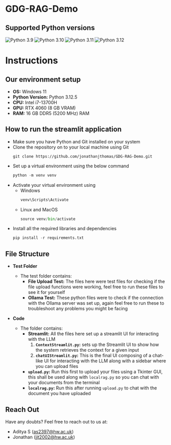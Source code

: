 # GDG-RAG-Demo

## Supported Python versions

![Python 3.9](https://github.com/jonathanjthomas/GDG-RAG-Demo/actions/workflows/python-3.9.yml/badge.svg)
![Python 3.10](https://github.com/jonathanjthomas/GDG-RAG-Demo/actions/workflows/python-3.10.yml/badge.svg)
![Python 3.11](https://github.com/jonathanjthomas/GDG-RAG-Demo/actions/workflows/python-3.11.yml/badge.svg)
![Python 3.12](https://github.com/jonathanjthomas/GDG-RAG-Demo/actions/workflows/python-3.12.yml/badge.svg)

# Instructions

## Our environment setup

- **OS:** Windows 11
- **Python Version:** Python 3.12.5
- **CPU:** Intel i7-13700H
- **GPU:** RTX 4060 (8 GB VRAM)
- **RAM:** 16 GB DDR5 (5200 MHz) RAM

## How to run the streamlit application

- Make sure you have Python and Git installed on your system
- Clone the repository on to your local machine using Git
  ```shell
  git clone https://github.com/jonathanjthomas/GDG-RAG-Demo.git
  ```
- Set up a virtual environment using the below command
  ```python
  python -m venv venv
  ```
- Activate your virtual environment using
  - Windows
    ```python
    venv\Scripts\Activate
    ```
  - Linux and MacOS
    ```python
    source venv/bin/activate
    ```
- Install all the required libraries and dependencies
  ```python
  pip install -r requirements.txt
  ```

## File Structure

- **Test Folder**

  - The test folder contains:
    - **File Upload Test:** The files here were test files for checking if the file upload functions were working, feel free to run these files to see it for yourself
    - **Ollama Test:** These python files were to check if the connection with the Ollama server was set up, again feel free to run these to troubleshoot any problems you might be facing

- **Code**
  - The folder contains:
    - **Streamlit:** All the files here set up a streamlit UI for interacting with the LLM
      1. **`ContextStreamlit.py`:** sets up the Streamlit UI to show how the system retrieves the context for a given input
      2. **`chatUIStreamlit.py`:** This is the final UI composing of a chat-like UI for interacting with the LLM along with a sidebar where you can upload files
    - **`upload.py`:** Run this first to upload your files using a Tkinter GUI, this shall be used along with `localrag.py` so you can chat with your documents from the terminal
    - **`localrag.py`:** Run this after running `upload.py` to chat with the document you have uploaded

## Reach Out

Have any doubts? Feel free to reach out to us at:

- Aditya S (as2397@hw.ac.uk)
- Jonathan (jjt2002@hw.ac.uk)

